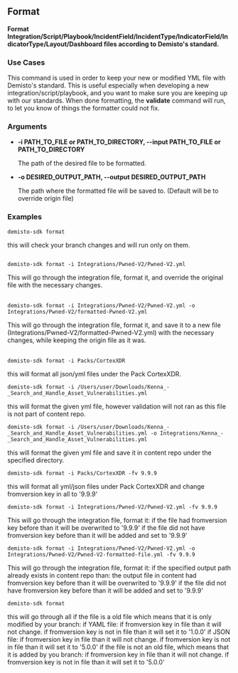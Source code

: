 ## Format

**Format Integration/Script/Playbook/IncidentField/IncidentType/IndicatorField/IndicatorType/Layout/Dashboard
        files according to Demisto's standard.**

### Use Cases
This command is used in order to keep your new or modified YML file with Demisto's standard. This is useful especially
when developing a new integration/script/playbook, and you want to make sure you are keeping up with our standards.
When done formatting, the **validate** command will run, to let you know of things the formatter could not fix.

### Arguments
* **-i PATH_TO_FILE or PATH_TO_DIRECTORY, --input PATH_TO_FILE or PATH_TO_DIRECTORY**

    The path of the desired file to be formatted.

* **-o DESIRED_OUTPUT_PATH, --output DESIRED_OUTPUT_PATH**

    The path where the formatted file will be saved to. (Default will be to override origin file)

### Examples
```
demisto-sdk format
```
this will check your branch changes and will run only on them.
```

demisto-sdk format -i Integrations/Pwned-V2/Pwned-V2.yml
```
This will go through the integration file, format it, and override the original file with the necessary changes.
<br/><br/>

```
demisto-sdk format -i Integrations/Pwned-V2/Pwned-V2.yml -o Integrations/Pwned-V2/formatted-Pwned-V2.yml
```
This will go through the integration file, format it, and save it to a new file
(Integrations/Pwned-V2/formatted-Pwned-V2.yml) with the necessary changes, while keeping the origin file as it was.
<br/><br/>

```
demisto-sdk format -i Packs/CortexXDR
```
this will format all json/yml files under the Pack CortexXDR.

```
demisto-sdk format -i /Users/user/Downloads/Kenna_-_Search_and_Handle_Asset_Vulnerabilities.yml
```
this will format the given yml file, however validation will not ran as this file is not part of content repo.

```
demisto-sdk format -i /Users/user/Downloads/Kenna_-_Search_and_Handle_Asset_Vulnerabilities.yml -o Integrations/Kenna_-_Search_and_Handle_Asset_Vulnerabilities.yml
```
this will format the given yml file and save it in content repo under the specified directory.

```
demisto-sdk format -i Packs/CortexXDR -fv 9.9.9
```
this will format all yml/json files under Pack CortexXDR and change fromversion key in all to '9.9.9'

```
demisto-sdk format -i Integrations/Pwned-V2/Pwned-V2.yml -fv 9.9.9
```
This will go through the integration file, format it:
if the file had fromversion key before than it will be overwrited to '9.9.9'
if the file did not have fromversion key before than it will be added and set to '9.9.9'

```
demisto-sdk format -i Integrations/Pwned-V2/Pwned-V2.yml -o Integrations/Pwned-V2/Pwned-V2-formatted-file.yml -fv 9.9.9
```
This will go through the integration file, format it:
if the specified output path already exists in content repo than:
the output file in content had fromversion key before than it will be overwrited to '9.9.9'
if the file did not have fromversion key before than it will be added and set to '9.9.9'

```
demisto-sdk format
```
this will go through all
if the file is a old file which means that it is only modified by your branch:
    if YAML file:
        if fromversion key in file than it will not change.
        if fromversion key is not in file than it will set it to '1.0.0'
    if JSON file:
        if fromversion key in file than it will not change.
        if fromversion key is not in file than it will set it to '5.0.0'
if the file is not an old file, which means that it is added by you branch:
    if fromversion key in file than it will not change.
    if fromversion key is not in file than it will set it to '5.0.0'
